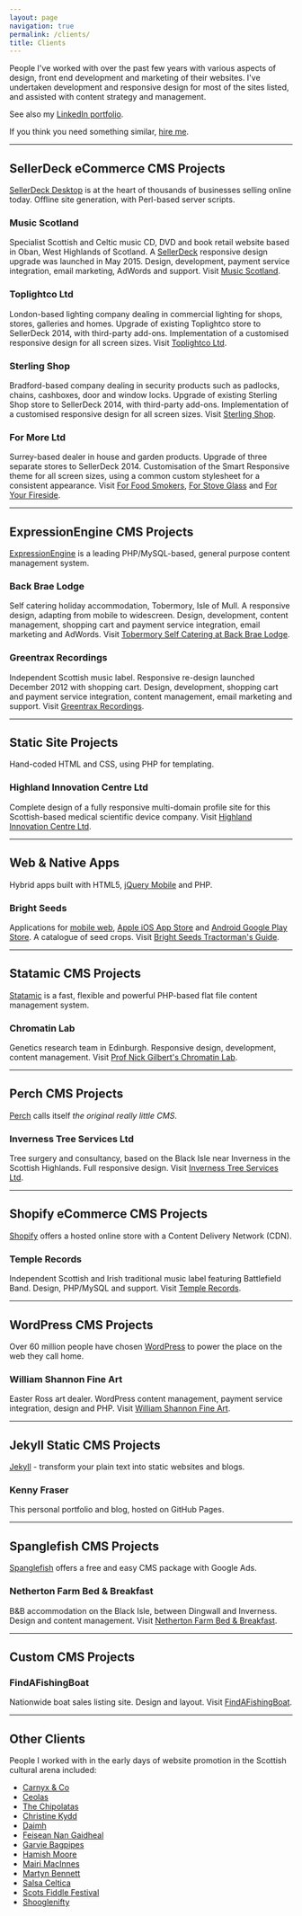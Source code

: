 ```yaml
---
layout: page
navigation: true
permalink: /clients/
title: Clients
---
```

People I've worked with over the past few years with various aspects of design, front end development and marketing of their websites.  I've undertaken development and responsive design for most of the sites listed, and assisted with content strategy and management. 

See also my [LinkedIn portfolio](https://www.linkedin.com/in/kennyfraser).

If you think you need something similar, [hire me](/hire-me).

---

## SellerDeck eCommerce CMS Projects

[SellerDeck Desktop](http://www.sellerdeck.co.uk/index.php/ecommerce-software/category/sellerdeck-desktop) is at the heart of thousands of businesses selling online today.  Offline site generation, with Perl-based server scripts. 

### Music Scotland
Specialist Scottish and Celtic music CD, DVD and book retail website based in Oban, West Highlands of Scotland. A <a href="http://www.sellerdeck.co.uk/index.php/ecommerce-software/category/sellerdeck-2014" rel="external nofollow">SellerDeck</a> responsive design upgrade was launched in May 2015. Design, development, payment service integration, email marketing, AdWords and support. Visit <a href="http://www.musicscotland.com" title="Music Scotland Scottish Music" rel="external nofollow">Music Scotland</a>.

### Toplightco Ltd
London-based lighting company dealing in commercial lighting for shops, stores, galleries and homes. Upgrade of existing Toplightco store to SellerDeck 2014, with third-party add-ons. Implementation of a customised responsive design for all screen sizes. Visit <a href="http://www.toplightco.com/" title="Toplightco" rel="external nofollow">Toplightco Ltd</a>.

### Sterling Shop
Bradford-based company dealing in security products such as padlocks, chains, cashboxes, door and window locks. Upgrade of existing Sterling Shop store to SellerDeck 2014, with third-party add-ons. Implementation of a customised responsive design for all screen sizes. Visit <a href="http://www.sterlingshop.co.uk/" title="Sterling Shop" rel="external nofollow">Sterling Shop</a>.

### For More Ltd
Surrey-based dealer in house and garden products. Upgrade of three separate stores to SellerDeck 2014. Customisation of the Smart Responsive theme for all screen sizes, using a common custom stylesheet for a consistent appearance. Visit <a href="http://www.forfoodsmokers.co.uk/" title="For Food Smokers" rel="external nofollow">For Food Smokers</a>, <a href="http://www.forstoveglass.co.uk/" title="For Stove Glass" rel="external nofollow">For Stove Glass</a> and <a href="http://www.foryourfireside.co.uk/" title="For Your Fireside" rel="external nofollow">For Your Fireside</a>.

---

## ExpressionEngine CMS Projects

[ExpressionEngine](https://ellislab.com/expressionengine) is a leading PHP/MySQL-based, general purpose content management system.

### Back Brae Lodge
Self catering holiday accommodation, Tobermory, Isle of Mull.  A responsive design, adapting from mobile to widescreen. Design, development, content management, shopping cart and payment service integration, email marketing and AdWords. Visit <a href="http://mull.co" title="Back Brae Lodge, Tobermory" rel="external">Tobermory Self Catering at Back Brae Lodge</a>.

### Greentrax Recordings
Independent Scottish music label.  Responsive re-design launched December 2012 with shopping cart. Design, development, shopping cart and payment service integration, content management, email marketing and support. Visit <a href="http://www.greentrax.com" title="Greentrax Recordings" rel="external nofollow">Greentrax Recordings</a>.

---

## Static Site Projects

Hand-coded HTML and CSS, using PHP for templating.

### Highland Innovation Centre Ltd
Complete design of a fully responsive multi-domain profile site for this Scottish-based medical scientific device company. Visit <a href="http://www.highland-innovation.com" title="Highland Innovation Centre Ltd" rel="external nofollow">Highland Innovation Centre Ltd</a>.

---

## Web & Native Apps

Hybrid apps built with HTML5, [jQuery Mobile](https://jquerymobile.com/) and PHP.

### Bright Seeds
Applications for <a href="http://m.brightseeds.co.uk/" title="Bright Seeds Tractorman's Guide web app" rel="external nofollow">mobile web</a>, <a href="https://itunes.apple.com/us/app/bright-seeds/id1008080993" title="Bright Seeds Tractorman's Guide for iOS" rel="external nofollow">Apple iOS App Store</a> and <a href="https://play.google.com/store/apps/details?id=co.uk.brightseeds.ios" title="Bright Seeds Tractorman's Guide for Android" rel="external nofollow">Android Google Play Store</a>. A catalogue of seed crops. Visit <a href="http://m.brightseeds.co.uk/" title="Bright Seeds Tractorman's Guide" rel="external nofollow">Bright Seeds Tractorman's Guide</a>.

---

## Statamic CMS Projects

[Statamic](http://statamic.com/) is a fast, flexible and powerful PHP-based flat file content management system.

### Chromatin Lab
Genetics research team in Edinburgh.  Responsive design, development, content management. Visit <a href="http://chromatinlab.org" title="Prof Nick Gilbert's Chromatin Lab" rel="external nofollow">Prof Nick Gilbert's Chromatin Lab</a>.

---

## Perch CMS Projects

[Perch](https://grabaperch.com/) calls itself *the original really little CMS*.

### Inverness Tree Services Ltd
Tree surgery and consultancy, based on the Black Isle near Inverness in the Scottish Highlands.  Full responsive design. Visit <a href="http://invernesstreeservices.com" title="Inverness Tree Services" rel="external nofollow">Inverness Tree Services Ltd</a>.

---

## Shopify eCommerce CMS Projects

[Shopify](https://www.shopify.co.uk/) offers a hosted online store with a Content Delivery Network (CDN).

### Temple Records
Independent Scottish and Irish traditional music label featuring Battlefield Band. Design, PHP/MySQL and support. Visit <a href="http://www.templerecords.co.uk" title="Temple Records" rel="external nofollow">Temple Records</a>.

---

## WordPress CMS Projects

Over 60 million people have chosen [WordPress](https://wordpress.org/) to power the place on the web they call home.
		
### William Shannon Fine Art
Easter Ross art dealer. WordPress content management, payment service integration, design and PHP. Visit <a href="http://originalscottishart.com" title="William Shannon Fine Art" rel="external nofollow">William Shannon Fine Art</a>.

---

## Jekyll Static CMS Projects

[Jekyll](https://jekyllrb.com/) - transform your plain text into static websites and blogs.
		
### Kenny Fraser
This personal portfolio and blog, hosted on GitHub Pages.

---

## Spanglefish CMS Projects

[Spanglefish](http://www.spanglefish.com/) offers a free and easy CMS package with Google Ads.

### Netherton Farm Bed & Breakfast
B&B accommodation on the Black Isle, between Dingwall and Inverness. Design and content management. Visit <a href="http://www.nethertonfarm.co.uk" title="Netherton Farm B&amp;B" rel="external nofollow">Netherton Farm Bed & Breakfast</a>.

---

## Custom CMS Projects

### FindAFishingBoat
Nationwide boat sales listing site.  Design and layout. Visit <a href="http://www.findafishingboat.com/" title="FindAFishingBoat.com" rel="external nofollow">FindAFishingBoat</a>.

---

## Other Clients

People I worked with in the early days of website promotion in the Scottish cultural arena included:
 
- <a href="http://www.carnyxscotland.co.uk/" rel="external nofollow">Carnyx &amp; Co</a>
- <a href="http://www.ceolas.co.uk/" rel="external nofollow">Ceolas</a>
- <a href="http://www.chipolatas.com/" rel="external nofollow">The Chipolatas</a>
- <a href="http://www.christinekydd.com/" rel="external nofollow">Christine Kydd</a>
- <a href="http://www.daimh.net/" rel="external nofollow">Daimh</a>
- <a href="http://www.feisean.org/" rel="external nofollow">Feisean Nan Gaidheal</a>
- <a href="http://www.garviebagpipes.co.uk/" rel="external nofollow">Garvie Bagpipes</a>
- <a href="http://www.hamishmoore.org/" rel="external nofollow">Hamish Moore</a>
- <a href="http://www.mairimacinnes.com/" rel="external nofollow">Mairi MacInnes</a>
- <a href="http://www.martynbennett.com/" rel="external nofollow">Martyn Bennett</a>
- <a href="http://www.salsaceltica.com/" rel="external nofollow">Salsa Celtica</a>
- <a href="http://www.scotsfiddlefestival.com/" rel="external nofollow">Scots Fiddle Festival</a>
- <a href="http://www.shoogle.com/" rel="external nofollow">Shooglenifty</a>
